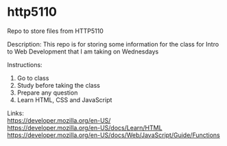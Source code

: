 # http5110
Repo to store files from HTTP5110

Description: This repo is for storing some information for the class for Intro to Web Development that I am taking on Wednesdays

Instructions: 
1. Go to class
2. Study before taking the class
3. Prepare any question
4. Learn HTML, CSS and JavaScript

Links:
<br>
https://developer.mozilla.org/en-US/
<br>
https://developer.mozilla.org/en-US/docs/Learn/HTML
<br>
https://developer.mozilla.org/en-US/docs/Web/JavaScript/Guide/Functions
